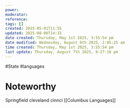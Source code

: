 ```yaml
---
power: 
moderator: 
reference: 
tags: []
created: 2025-05-01T11:55
updated: 2025-08-06T14:15
date created: Thursday, May 1st 2025, 3:55:54 pm
date modified: Wednesday, August 6th 2025, 2:05:25 am
time created: Thursday, May 1st 2025, 3:55:54 pm
last update: Thursday, August 7th 2025, 9:27:16 pm
---
```

#State #languages 

# 
# Noteworthy
Springfield
cleveland
cinnci
[[Columbus Languages]]

